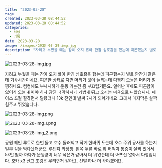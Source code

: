 ```yaml
---
title: "2023-03-28"
tags:
created: 2023-03-28 08:44:52
updated: 2023-03-28 08:44:52
categories:
  - 러닝
  - 기록
date: 2023-03-28
image: /images/2023-03-28-img.jpg
description: "자려고 누웠을 때는 잠이 오지 않아 한참 심호흡을 했는데 피곤했는지 별로 안잔거 같은데 기상시간이네요. 피곤한 상태로 자면 머리가 많이 눌리는데 다행히 오늘은 머리가 멀쩡하네요. 컴컴해도 부시시하게 운동 가는건 좀 부끄럽거든요. 일어난 후에도 피곤함이 있어서 오늘 쉬어야 하나 잠깐 생각"
---
```


![2023-03-28-img.jpg](/images/2023-03-28-img.jpg)
 
 

자려고 누웠을 때는 잠이 오지 않아 한참 심호흡을 했는데 피곤했는지 별로 안잔거 같은데 기상시간이네요. 피곤한 상태로 자면 머리가 많이 눌리는데 다행히 오늘은 머리가 멀쩡하네요. 컴컴해도 부시시하게 운동 가는건 좀 부끄럽거든요.
일어난 후에도 피곤함이 있어서 오늘 쉬어야 하나 잠깐 생각하다가 가볍게 뛰고 오자는 마음으로 나왔습니다. 
페이스 조절 잘하면서 달렸더니 10k 전인데 벌써 7시가 되어가네요. 그래서 마지막은 살짝 힘주고 뛰었습니다.

 
 ![2023-03-28-img.png](/images/2023-03-28-img.png)
 
 

 
 ![2023-03-28-img_1.png](/images/2023-03-28-img_1.png)
 
 

 
 ![2023-03-28-img_2.png](/images/2023-03-28-img_2.png)
 
 

공원 메인 루트로 한번 돌고 호수 둘러싸고 작게 한바퀴 도는데 호수 주위 공사를 하는지 일부 길을 막아놨더군요. 루틴이 와장창.
왼쪽 무릎 바로 위 허벅지 통증이 살짝 있어서 5k만 뛸까 하다가 운동량이 너무 적은거 같아서 더 뛰었는데 더 아프진 않아서 다행입니다.
호카 x3 신고 조깅은 무리인거 같아요. 신발 하나 더 사야겠어요.
